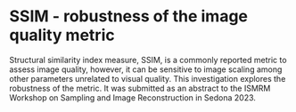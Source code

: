 # SSIM - robustness of the image quality metric

Structural similarity index measure, SSIM, is a commonly reported metric to assess image quality, however, it can be sensitive to image scaling among other parameters unrelated to visual quality. This investigation explores the robustness of the metric. It was submitted as an abstract to the ISMRM Workshop on Sampling and Image Reconstruction in Sedona 2023.


